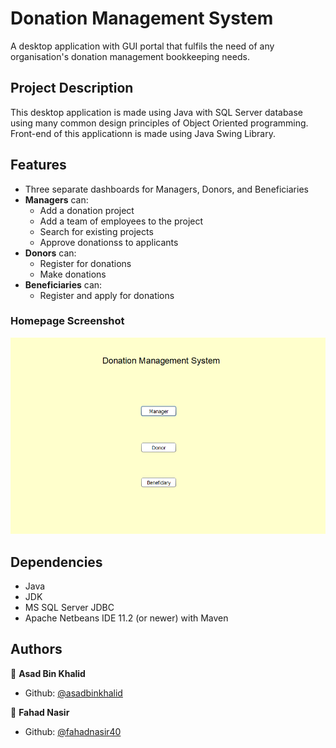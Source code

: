 # Donation Management System
A desktop application with GUI portal that fulfils the need of any organisation's donation management bookkeeping needs.

## Project Description
This desktop application is made using Java with SQL Server database using many common design principles of Object Oriented programming. Front-end of this applicationn is made using Java Swing Library.

## Features
- Three separate dashboards for Managers, Donors, and Beneficiaries
- **Managers** can:
  - Add a donation project
  - Add a team of employees to the project
  - Search for existing projects
  - Approve donationss to applicants
- **Donors** can:
  - Register for donations
  - Make donations
- **Beneficiaries** can:
  - Register and apply for donations

### Homepage Screenshot
![homepage](https://github.com/asadbinkhalid/Donation-Management-System/blob/main/Images/homepage.png)

## Dependencies
- Java
- JDK
- MS SQL Server JDBC
- Apache Netbeans IDE 11.2 (or newer) with Maven

## Authors

👤 **Asad Bin Khalid**
* Github: [@asadbinkhalid](https://github.com/asadbinkhalid)

👤 **Fahad Nasir**
* Github: [@fahadnasir40](https://github.com/fahadnasir40)
